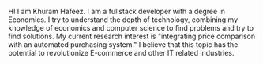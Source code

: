 HI I am Khuram Hafeez.
I am a fullstack developer with a degree in Economics. I try to understand the depth of technology, combining my knowledge of economics and computer science to find problems and try to find solutions. My current research interest is "integrating price comparison with an automated purchasing system." I believe that this topic has the potential to revolutionize E-commerce and other IT related industries.
